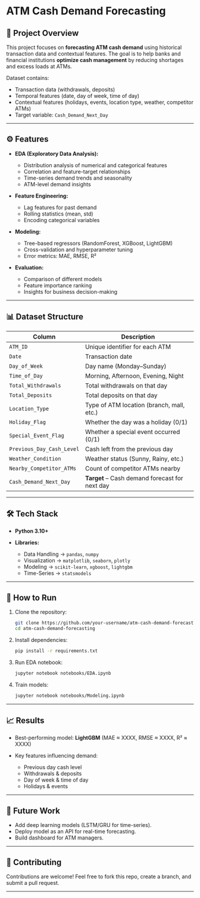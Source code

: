 # ATM Cash Demand Forecasting

## 📌 Project Overview

This project focuses on **forecasting ATM cash demand** using historical transaction data and contextual features.
The goal is to help banks and financial institutions **optimize cash management** by reducing shortages and excess loads at ATMs.

Dataset contains:

* Transaction data (withdrawals, deposits)
* Temporal features (date, day of week, time of day)
* Contextual features (holidays, events, location type, weather, competitor ATMs)
* Target variable: `Cash_Demand_Next_Day`

---

## ⚙️ Features

* **EDA (Exploratory Data Analysis):**

  * Distribution analysis of numerical and categorical features
  * Correlation and feature-target relationships
  * Time-series demand trends and seasonality
  * ATM-level demand insights

* **Feature Engineering:**

  * Lag features for past demand
  * Rolling statistics (mean, std)
  * Encoding categorical variables

* **Modeling:**

  * Tree-based regressors (RandomForest, XGBoost, LightGBM)
  * Cross-validation and hyperparameter tuning
  * Error metrics: MAE, RMSE, R²

* **Evaluation:**

  * Comparison of different models
  * Feature importance ranking
  * Insights for business decision-making

---

## 📊 Dataset Structure

| Column                    | Description                                    |
| ------------------------- | ---------------------------------------------- |
| `ATM_ID`                  | Unique identifier for each ATM                 |
| `Date`                    | Transaction date                               |
| `Day_of_Week`             | Day name (Monday–Sunday)                       |
| `Time_of_Day`             | Morning, Afternoon, Evening, Night             |
| `Total_Withdrawals`       | Total withdrawals on that day                  |
| `Total_Deposits`          | Total deposits on that day                     |
| `Location_Type`           | Type of ATM location (branch, mall, etc.)      |
| `Holiday_Flag`            | Whether the day was a holiday (0/1)            |
| `Special_Event_Flag`      | Whether a special event occurred (0/1)         |
| `Previous_Day_Cash_Level` | Cash left from the previous day                |
| `Weather_Condition`       | Weather status (Sunny, Rainy, etc.)            |
| `Nearby_Competitor_ATMs`  | Count of competitor ATMs nearby                |
| `Cash_Demand_Next_Day`    | **Target** – Cash demand forecast for next day |

---

## 🛠️ Tech Stack

* **Python 3.10+**
* **Libraries:**

  * Data Handling → `pandas`, `numpy`
  * Visualization → `matplotlib`, `seaborn`, `plotly`
  * Modeling → `scikit-learn`, `xgboost`, `lightgbm`
  * Time-Series → `statsmodels`

---

## 🚀 How to Run

1. Clone the repository:

   ```bash
   git clone https://github.com/your-username/atm-cash-demand-forecasting.git
   cd atm-cash-demand-forecasting
   ```
2. Install dependencies:

   ```bash
   pip install -r requirements.txt
   ```
3. Run EDA notebook:

   ```bash
   jupyter notebook notebooks/EDA.ipynb
   ```
4. Train models:

   ```bash
   jupyter notebook notebooks/Modeling.ipynb
   ```

---

## 📈 Results

* Best-performing model: **LightGBM** (MAE ≈ XXXX, RMSE ≈ XXXX, R² ≈ XXXX)
* Key features influencing demand:

  * Previous day cash level
  * Withdrawals & deposits
  * Day of week & time of day
  * Holidays & events

---

## 📌 Future Work

* Add deep learning models (LSTM/GRU for time-series).
* Deploy model as an API for real-time forecasting.
* Build dashboard for ATM managers.

---

## 🤝 Contributing

Contributions are welcome! Feel free to fork this repo, create a branch, and submit a pull request.

---
